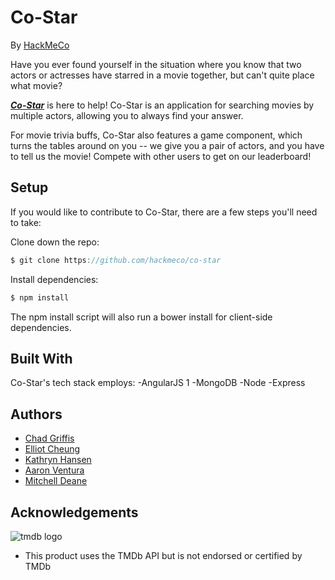 # Co-Star
By [HackMeCo](https://github.com/hackmeco)

Have you ever found yourself in the situation where you know that two actors or actresses have starred in a movie together, but can't quite place what movie? 

[**_Co-Star_**](https://co-star.herokuapp.com) is here to help! Co-Star is an application for searching movies by multiple actors, allowing you to always find your answer.

For movie trivia buffs, Co-Star also features a game component, which turns the tables around on you -- we give you a pair of actors, and you have to tell us the movie! Compete with other users to get on our leaderboard!

## Setup
If you would like to contribute to Co-Star, there are a few steps you'll need to take:

Clone down the repo:
```js
$ git clone https://github.com/hackmeco/co-star
```

Install dependencies:
```js
$ npm install
```

The npm install script will also run a bower install for client-side dependencies.

## Built With
Co-Star's tech stack employs:
  -AngularJS 1
  -MongoDB
  -Node
  -Express

## Authors
  - [Chad Griffis](https://github.com/gryffs)
  - [Elliot Cheung](https://github.com/ezcheung)
  - [Kathryn Hansen](https://github.com/kathrynmhansen)
  - [Aaron Ventura](https://github.com/macabre1)
  - [Mitchell Deane](https://github.com/gmdiv)

## Acknowledgements
![tmdb logo](https://assets.tmdb.org/assets/8ce4f6ee3ea26190a7f21d1f9e7e9be2/images/v4/logos/182x162.png)
- This product uses the TMDb API but is not endorsed or certified by TMDb